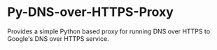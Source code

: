 # Py-DNS-over-HTTPS-Proxy
Provides a simple Python based proxy for running DNS over HTTPS to Google's DNS over HTTPS service.
